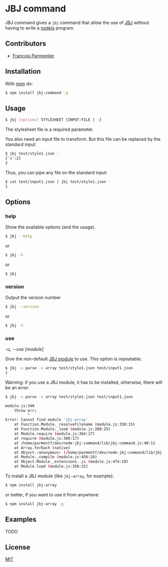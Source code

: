 # JBJ command

JBJ command gives a `jbj` command that allow the use of
[JBJ](https://github.com/Inist-CNRS/node-jbj/) without having to write a
[nodejs](http://nodejs.org/) program.

## Contributors

- [François Parmentier](https://github.com/parmentf)

## Installation

With [npm](https://www.npmjs.com/) do:

```bash
$ npm install jbj-command -g
```

## Usage

```bash
$ jbj [options] STYLESHEET {INPUT-FILE | -}
```

The stylesheet file is a required parameter.

You also need an input file to transform. But this file can be replaced by the standard input:

```bash
$ jbj test/style1.json -
{"a":2}
2
```

Thus, you can pipe any file on the standard input:

```bash
$ cat test/input1.json | jbj test/style1.json -
1
```

## Options

### help

Show the available options (and the usage).

```bash
$ jbj --help
```

or

```bash
$ jbj -h
```

or

```bash
$ jbj
```

### version

Output the version number

```bash
$ jbj --version
```

or

```bash
$ jbj -V
```

### use
*-u, --use [module]*

Give the non-default [JBJ module](https://github.com/Inist-CNRS/node-jbj#actions) to use.
This option is repeatable.

```bash
$ jbj -u parse -u array test/style1.json test/input1.json 
1
```

Warning: if you use a JBJ module, it has to be installed, otherwise, there will be an error:

```bash
$ jbj -u parse -u array test/style1.json test/input1.json 

module.js:340
    throw err;
          ^
Error: Cannot find module 'jbj-array'
    at Function.Module._resolveFilename (module.js:338:15)
    at Function.Module._load (module.js:280:25)
    at Module.require (module.js:364:17)
    at require (module.js:380:17)
    at /home/parmentf/dev/node-jbj-command/lib/jbj-command.js:40:11
    at Array.forEach (native)
    at Object.<anonymous> (/home/parmentf/dev/node-jbj-command/lib/jbj-command.js:39:13)
    at Module._compile (module.js:456:26)
    at Object.Module._extensions..js (module.js:474:10)
    at Module.load (module.js:356:32)
```

To install a JBJ module (like `jbj-array`, for example):

```bash
$ npm install jbj-array
```

or better, if you want to use it from anywhere:

```bash
$ npm install jbj-array -g
```


## Examples

TODO

## License

[MIT](./LICENSE)
